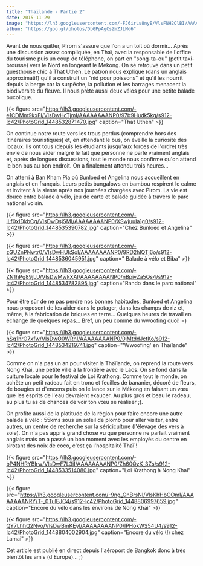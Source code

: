 ```yaml
---
title: "Thaïlande - Partie 2"
date: 2015-11-29
image: "https://lh3.googleusercontent.com/-FJ6irLs8nyE/VlsFNH2OlBI/AAAAAAAANPs/7Djs4g2gih8/s576-Ic42/IMG_20151124_204706%25257E2.jpg"
album: "https://goo.gl/photos/DbGPpAgCsZmZJLMd6"
---
```


Avant de nous quitter, Pirom s'assure que l'on a un toit où dormir... Après une discussion assez compliquée, en Thaï, avec la responsable de l'office du tourisme puis un coup de téléphone, on part en "song-ta-ou" (petit taxi-brousse) vers le Nord en longeant le Mékong. On se retrouve dans un petit guesthouse chic à That Uthen. Le patron nous explique (dans un anglais approximatif) qu'il a construit un "nid pour poissons" et qu'il les nourrit depuis la berge car la surpêche, la pollution et les barrages menacent la biodiversité du fleuve. Il nous prête aussi deux vélos pour une petite balade bucolique.

{{< figure src="https://lh3.googleusercontent.com/-e1CDMm9kxFI/VlsDwHcTjmI/AAAAAAAANP0/97b9Hudk5kg/s912-Ic42/PhotoGrid_1448532871470.jpg" caption="That Uthen" >}}

On continue notre route vers les trous perdus (comprendre hors des itinéraires touristiques) et, en attendant le bus, on éveille la curiosité des locaux. Ils ont tous (depuis les étudiants jusqu'aux forces de l'ordre) très envie de nous aider malgré le fait que personne ne parle vraiment anglais et, après de longues discussions, tout le monde nous confirme qu'on attend le bon bus au bon endroit. On a finalement attendu trois heures...

On atterri à Ban Kham Pia où Bunloed et Angelina nous accueillent en anglais et en français. Leurs petits bungalows en bambou respirent le calme et invitent à la sieste après nos journées chargées avec Pirom. La vie est douce entre balade à vélo, jeu de carte et balade guidée à travers le parc national voisin.

{{< figure src="https://lh3.googleusercontent.com/-iLf0xIDkbCg/VlsDwDsjSMI/AAAAAAAANP0/XSwjuuIa1g0/s912-Ic42/PhotoGrid_1448535390782.jpg" caption="Chez Bunloed et Angelina" >}}

{{< figure src="https://lh3.googleusercontent.com/-zGUZnPNwtr0/VlsDwHUkSoI/AAAAAAAANP0/9RD2hlQTj6o/s912-Ic42/PhotoGrid_1448536045951.jpg" caption=" Balade à vélo et Biba" >}}

{{< figure src="https://lh3.googleusercontent.com/-ZN1hPg89jLU/VlsDwMwkXAI/AAAAAAAANP0/nBpivZa5Qs4/s912-Ic42/PhotoGrid_1448534782895.jpg" caption="Rando dans le parc national" >}}

Pour être sûr de ne pas perdre nos bonnes habitudes, Bunloed et Angelina nous proposent de les aider dans le potager, dans les champs de riz et, même, à la fabrication de briques en terre... Quelques heures de travail en échange de quelques repas... Bref, un peu comme du wwoofing quoi! =)

{{< figure src="https://lh3.googleusercontent.com/-hSg1hrO7xfw/VlsDwO0WRnI/AAAAAAAANP0/0jMtddJctKo/s912-Ic42/PhotoGrid_1448534219741.jpg" caption="'Wwoofing' en Thaïlande" >}}

Comme on n'a pas un an pour visiter la Thaïlande, on reprend la route vers Nong Khai, une petite ville à la frontière avec le Laos. On se fond dans la culture locale pour le festival de Loi Krathong. Comme tout le monde, on achète un petit radeau fait en tronc et feuilles de bananier, décoré de fleurs, de bougies et d'encens puis on le lance sur le Mékong en faisant un vœu que les esprits de l'eau devraient exaucer. Au plus gros et beau le radeau, au plus tu as de chances de voir ton vœu se réaliser ;). 

On profite aussi de la platitude de la région pour faire encore une autre balade à vélo : 55kms sous un soleil de plomb pour aller visiter, entre autres, un centre de recherche sur la sériciculture (l'élevage des vers à soie). On n'a pas appris grand chose vu que personne ne parlait vraiment anglais mais on a passé un bon moment avec les employés du centre en sirotant des noix de coco, c'est ça l'hospitalité Thaï ! 

{{< figure src="https://lh3.googleusercontent.com/-bP4NHRYBIrw/VlsDwF7L3iI/AAAAAAAANP0/Zh60QzK_3Zs/s912-Ic42/PhotoGrid_1448533514080.jpg" caption="Loi Krathong à Nong Khai" >}}

{{< figure src="https://lh3.googleusercontent.com/-9ng_GnBrsNI/VlsKhHbOOmI/AAAAAAAANRY/T-_0TulEJC4/s912-Ic42/PhotoGrid_1448806997659.jpg" caption="Encore du vélo dans les environs de Nong Khai" >}}

{{< figure src="https://lh3.googleusercontent.com/-QY7LhhQ2Nvo/VlsDwBmKEyI/AAAAAAAANP0/lPHokWS54U4/s912-Ic42/PhotoGrid_1448804002904.jpg" caption="Encore du vélo (!) chez Lamai" >}}

Cet article est publié en direct depuis l'aéroport de Bangkok donc à très bientôt les amis (d'Europe)... ;)



